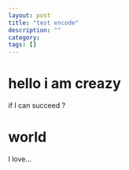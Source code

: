 ```yaml
---
layout: post
title: "test encode"
description: ""
category: 
tags: []
---
```


# hello  i am creazy

if I can succeed ?

# world

I love...
